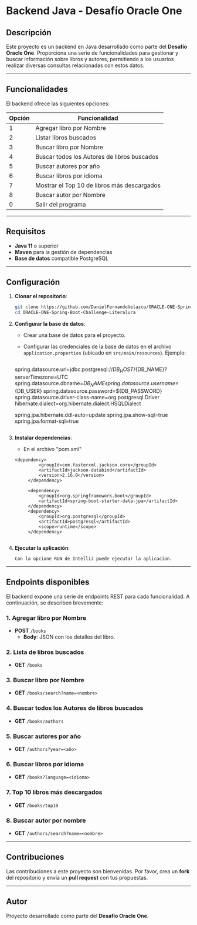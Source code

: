 # Backend Java - Desafío Oracle One

## Descripción
Este proyecto es un backend en Java desarrollado como parte del **Desafío Oracle One**. Proporciona una serie de funcionalidades para gestionar y buscar información sobre libros y autores, permitiendo a los usuarios realizar diversas consultas relacionadas con estos datos.

---

## Funcionalidades
El backend ofrece las siguientes opciones:

| Opción | Funcionalidad                                           |
|--------|---------------------------------------------------------|
| 1      | Agregar libro por Nombre                                |
| 2      | Listar libros buscados                                  |
| 3      | Buscar libro por Nombre                                 |
| 4      | Buscar todos los Autores de libros buscados             |
| 5      | Buscar autores por año                                  |
| 6      | Buscar libros por idioma                                |
| 7      | Mostrar el Top 10 de libros más descargados             |
| 8      | Buscar autor por Nombre                                 |
| 0      | Salir del programa                                      |

---

## Requisitos
- **Java 11** o superior
- **Maven** para la gestión de dependencias
- **Base de datos** compatible PostgreSQL

---

## Configuración
1. **Clonar el repositorio**:
   ```bash
   git clone https://github.com/DanielFernandoVelazco/ORACLE-ONE-Spring-Boot-Challenge-Literalura.git
   cd ORACLE-ONE-Spring-Boot-Challenge-Literalura
   ```

2. **Configurar la base de datos**:
   - Crear una base de datos para el proyecto.
   - Configurar las credenciales de la base de datos en el archivo `application.properties` (ubicado en `src/main/resources`). Ejemplo:
     
     ```
    spring.datasource.url=jdbc:postgresql://${DB_HOST}/${DB_NAME}?serverTimezone=UTC
    spring.datasource.dbname=${DB_NAME}
    spring.datasource.username=${DB_USER}
    spring.datasource.password=${DB_PASSWORD}
    spring.datasource.driver-class-name=org.postgresql.Driver
    hibernate.dialect=org.hibernate.dialect.HSQLDialect

    spring.jpa.hibernate.ddl-auto=update
    spring.jpa.show-sql=true
    spring.jpa.format-sql=true 
    
    ```

3. **Instalar dependencias**:
   - En el archivo "pom.xml"
   
   ```
   <dependency>
			<groupId>com.fasterxml.jackson.core</groupId>
			<artifactId>jackson-databind</artifactId>
			<version>2.16.0</version>
		</dependency>

		<dependency>
			<groupId>org.springframework.boot</groupId>
			<artifactId>spring-boot-starter-data-jpa</artifactId>
		</dependency>
		<dependency>
			<groupId>org.postgresql</groupId>
			<artifactId>postgresql</artifactId>
			<scope>runtime</scope>
		</dependency>    
      
   ```

4. **Ejecutar la aplicación**:
   ```
   Con la opcione RUN de IntelliJ puede ejecutar la aplicacion.
   ```

---

## Endpoints disponibles
El backend expone una serie de endpoints REST para cada funcionalidad. A continuación, se describen brevemente:

### 1. Agregar libro por Nombre
- **POST** `/books`
  - **Body**: JSON con los detalles del libro.

### 2. Lista de libros buscados
- **GET** `/books`

### 3. Buscar libro por Nombre
- **GET** `/books/search?name=<nombre>`

### 4. Buscar todos los Autores de libros buscados
- **GET** `/books/authors`

### 5. Buscar autores por año
- **GET** `/authors?year=<año>`

### 6. Buscar libros por idioma
- **GET** `/books?language=<idioma>`

### 7. Top 10 libros más descargados
- **GET** `/books/top10`

### 8. Buscar autor por nombre
- **GET** `/authors/search?name=<nombre>`

---

## Contribuciones
Las contribuciones a este proyecto son bienvenidas. Por favor, crea un **fork** del repositorio y envía un **pull request** con tus propuestas.

---

## Autor
Proyecto desarrollado como parte del **Desafío Oracle One**.


